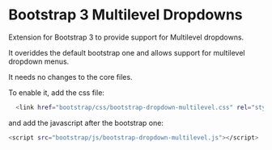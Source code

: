 Bootstrap 3 Multilevel Dropdowns
=============================

Extension for Bootstrap 3 to provide support for Multilevel dropdowns.

It overiddes the default bootstrap one and allows support for multilevel dropdown menus.

It needs no changes to the core files.

To enable it, add the css file:
```sh
  <link href="bootstrap/css/bootstrap-dropdown-multilevel.css" rel="stylesheet" />
```

and add the javascript after the bootstrap one:
```sh
<script src="bootstrap/js/bootstrap-dropdown-multilevel.js"></script>
```

